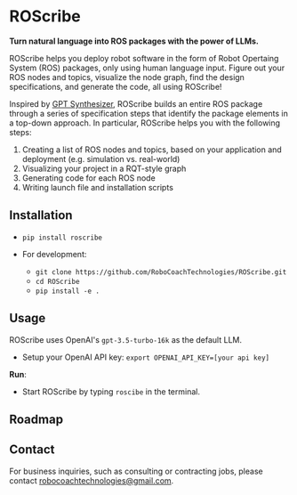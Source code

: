 # ROScribe

**Turn natural language into ROS packages with the power of LLMs.**

ROScribe helps you deploy robot software in the form of Robot Opertaing System (ROS) packages, only using human language input. Figure out your ROS nodes and topics, visualize the node graph, find the design specifications, and generate the code, all using ROScribe!

Inspired by [GPT Synthesizer](https://github.com/RoboCoachTechnologies/GPT-Synthesizer), ROScribe builds an entire ROS package through a series of specification steps that identify the package elements in a top-down approach. In particular, ROScribe helps you with the following steps:

1. Creating a list of ROS nodes and topics, based on your application and deployment (e.g. simulation vs. real-world)
2. Visualizing your project in a RQT-style graph
3. Generating code for each ROS node
4. Writing launch file and installation scripts

## Installation

- `pip install roscribe`

- For development:
  - `git clone https://github.com/RoboCoachTechnologies/ROScribe.git`
  - `cd ROScribe`
  - `pip install -e .`

## Usage

ROScribe uses OpenAI's `gpt-3.5-turbo-16k` as the default LLM.

- Setup your OpenAI API key: `export OPENAI_API_KEY=[your api key]`

**Run**:

- Start ROScribe by typing `roscibe` in the terminal.

## Roadmap



## Contact

For business inquiries, such as consulting or contracting jobs, please contact robocoachtechnologies@gmail.com. 

